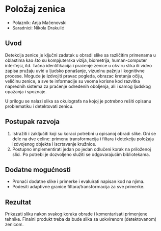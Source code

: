 # Položaj zenica

- Polaznik: Anja Mačenovski
- Saradnici: Nikola Drakulić

## Uvod

Detekcija zenice je ključni zadatak u obradi slike sa različitim
primenama u oblastima kao što su kompjuterska vizija, biometrija,
human-computer interfejsi, itd. Tačna identifikacija i praćenje zenice u
okviru slika ili video zapisa pružaju uvid u ljudsko ponašanje, vizuelnu
pažnju i kognitivne procese. Moguće je izdvojiti pravac pogleda, obrazac
kretanja očiju, veličinu zenice, a sve te informacije su veoma korisne
kod razvitka naprednih sistema za praćenje određenih oboljenja, ali i
samog ljudskog opažanja i spoznaje.

U prilogu se nalazi slika sa okulografa na kojoj je potrebno rešiti
opisanu problematiku i detektovati zenicu.

## Postupak razvoja

1. Istražiti i zaključiti koji su koraci potrebni u opisanoj obradi slike. Oni se dele na dve celine: primenu transformacija i filtara i detekciju položaja izdvojenog objekta i iscrtavanje kružnice.
2. Postupno implementirati jedan po jedan odlučeni korak na priloženoj slici. Po potrebi je dozvoljeno služiti se odgovarajućim bibliotekama.

## Dodatne mogućnosti

- Pronaći dodatne slike i primerke i evaluirati napisan kod na njima.
- Podesiti adaptivne granice filtara/transformacija za sve primerke.

## Rezultat

Prikazati sliku nakon svakog koraka obrade i komentarisati primenjene
tehnike. Finalni produkt treba da bude slika sa uokvirenom
(detektovanom) zenicom.
